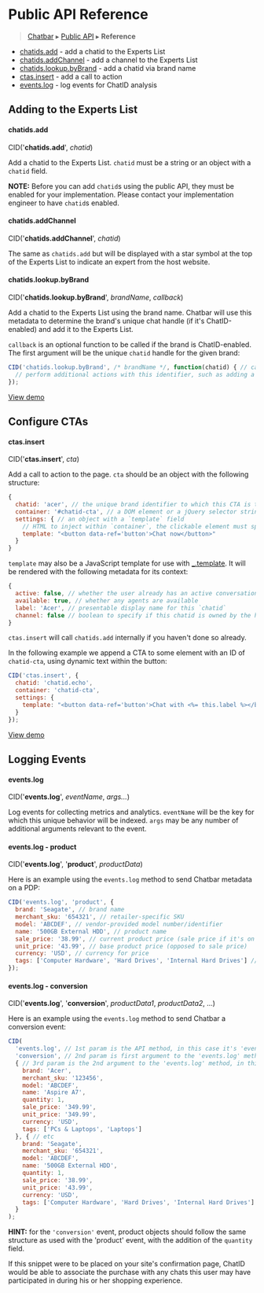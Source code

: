 Public API Reference
====================

> [Chatbar](index.md) ▸ [Public API](index.md#Public_API) ▸ **Reference**

* [chatids.add](public-api-reference.md#chatids.add) - add a chatid to the Experts List
* [chatids.addChannel](public-api-reference.md#chatids.addChannel) - add a channel to the Experts List
* [chatids.lookup.byBrand](public-api-reference.md#chatids.lookup.byBrand) - add a chatid via brand name
* [ctas.insert](public-api-reference.md#ctas.insert) - add a call to action
* [events.log](public-api-reference.md#events.log) - log events for ChatID analysis

Adding to the Experts List
--------------------------

#### chatids.add

CID('**chatids.add**', *chatid*)

Add a chatid to the Experts List. `chatid` must be a string or an object with a `chatid`
field.

**NOTE:** Before you can add `chatid`s using the public API, they must be enabled for your
implementation. Please contact your implementation engineer to have `chatid`s enabled.

#### chatids.addChannel

CID('**chatids.addChannel**', *chatid*)

The same as `chatids.add` but will be displayed with a star symbol at the top of the
Experts List to indicate an expert from the host website.

#### chatids.lookup.byBrand

CID('**chatids.lookup.byBrand**', *brandName*, *callback*)

Add a chatid to the Experts List using the brand name. Chatbar will use this metadata to
determine the brand's unique chat handle (if it's ChatID-enabled) and add it to the
Experts List.

`callback` is an optional function to be called if the brand is ChatID-enabled. The first
argument will be the unique `chatid` handle for the given brand:

```javascript
CID('chatids.lookup.byBrand', /* brandName */, function(chatid) { // callback will fire if this brand is ChatID-enabled, with the `chatid` handle for the first argument
  // perform additional actions with this identifier, such as adding a CTA
});
```

[View demo](http://demo.chatid.com/chatbar/docs-map-brand/index.html)

Configure CTAs
--------------

#### ctas.insert

CID('**ctas.insert**', *cta*)

Add a call to action to the page. `cta` should be an object with the following structure:

```javascript
{
  chatid: 'acer', // the unique brand identifier to which this CTA is tied
  container: '#chatid-cta', // a DOM element or a jQuery selector string
  settings: { // an object with a `template` field
    // HTML to inject within `container`, the clickable element must specify data-ref='button'
    template: "<button data-ref='button'>Chat now</button>"
  }
}
```

`template` may also be a JavaScript template for use with
[_.template](http://underscorejs.org/#template). It will be rendered with the following
metadata for its context:

```javascript
{
  active: false, // whether the user already has an active conversation with this `chatid`
  available: true, // whether any agents are available
  label: 'Acer', // presentable display name for this `chatid`
  channel: false // boolean to specify if this chatid is owned by the hosting channel
}
```

`ctas.insert` will call `chatids.add` internally if you haven't done so already.

In the following example we append a CTA to some element with an ID of `chatid-cta`,
using dynamic text within the button:

```javascript
CID('ctas.insert', {
  chatid: 'chatid.echo',
  container: 'chatid-cta',
  settings: {
    template: "<button data-ref='button'>Chat with <%= this.label %></button>"
  }
});
```

[View demo](http://demo.chatid.com/chatbar/docs-cta/index.html)

Logging Events
--------------

#### events.log

CID('**events.log**', *eventName*, *args...*)

Log events for collecting metrics and analytics. `eventName` will be the key for which
this unique behavior will be indexed. `args` may be any number of additional arguments
relevant to the event.

#### events.log - product

CID('**events.log**', '**product**', *productData*)

Here is an example using the `events.log` method to send Chatbar metadata on a PDP:

```javascript
CID('events.log', 'product', {
  brand: 'Seagate', // brand name
  merchant_sku: '654321', // retailer-specific SKU
  model: 'ABCDEF', // vendor-provided model number/identifier
  name: '500GB External HDD', // product name
  sale_price: '38.99', // current product price (sale price if it's on sale)
  unit_price: '43.99', // base product price (opposed to sale price)
  currency: 'USD', // currency for price
  tags: ['Computer Hardware', 'Hard Drives', 'Internal Hard Drives'] // an array of tags that describe the product
});
```

#### events.log - conversion

CID('**events.log**', '**conversion**', *productData1*, *productData2*, ...)

Here is an example using the `events.log` method to send Chatbar a conversion event:

```javascript
CID(
  'events.log', // 1st param is the API method, in this case it's 'events.log'
  'conversion', // 2nd param is first argument to the 'events.log' method, in this case it's 'conversion'
  { // 3rd param is the 2nd argument to the 'events.log' method, in this case, the 1st of 2 products purchased
    brand: 'Acer',
    merchant_sku: '123456',
    model: 'ABCDEF',
    name: 'Aspire A7',
    quantity: 1,
    sale_price: '349.99',
    unit_price: '349.99',
    currency: 'USD',
    tags: ['PCs & Laptops', 'Laptops']
  }, { // etc
    brand: 'Seagate',
    merchant_sku: '654321',
    model: 'ABCDEF',
    name: '500GB External HDD',
    quantity: 1,
    sale_price: '38.99',
    unit_price: '43.99',
    currency: 'USD',
    tags: ['Computer Hardware', 'Hard Drives', 'Internal Hard Drives']
  }
);
```

**HINT:** for the `'conversion'` event, product objects should follow the same structure
as used with the 'product' event, with the addition of the `quantity` field.

If this snippet were to be placed on your site's confirmation page, ChatID would be able
to associate the purchase with any chats this user may have participated in during his or
her shopping experience.
